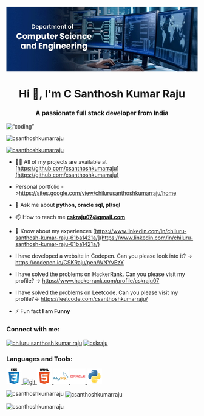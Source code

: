 ![logo](https://github.com/csanthoshkumarraju/C-Santhosh-Kumar-Raju/blob/main/cse-banner.jpeg)
<h1 align="center">Hi 👋, I'm C Santhosh Kumar Raju</h1>
<h3 align="center">A passionate full stack developer from India</h3>
<img align=“right” alt=“coding” width=“400” src=giphy.gif>

<p align="left"> <img src="https://komarev.com/ghpvc/?username=csanthoshkumarraju&label=Profile%20views&color=0e75b6&style=flat" alt="csanthoshkumarraju" /> </p>

<p align="left"> <a href="https://github.com/ryo-ma/github-profile-trophy"><img src="https://github-profile-trophy.vercel.app/?username=csanthoshkumarraju" alt="csanthoshkumarraju" /></a> </p>

- 👨‍💻 All of my projects are available at [https://github.com/csanthoshkumarraju](https://github.com/csanthoshkumarraju)
- Personal portfolio ->https://sites.google.com/view/chilurusanthoshkumarraju/home

- 💬 Ask me about **python, oracle sql, pl/sql**

- 📫 How to reach me **cskraju07@gmail.com**

- 📄 Know about my experiences [https://www.linkedin.com/in/chiluru-santhosh-kumar-raju-61ba1421a/](https://www.linkedin.com/in/chiluru-santhosh-kumar-raju-61ba1421a/)
- I have developed a website in Codepen. Can you please look into it? -> https://codepen.io/CSKRaju/pen/WNYvEzY
- I have solved the problems on HackerRank. Can you please visit my profile? -> https://www.hackerrank.com/profile/cskraju07
- I have solved the problems on Leetcode. Can you please visit my profile?-> https://leetcode.com/csanthoshkumarraju/
- ⚡ Fun fact **I am Funny**

<h3 align="left">Connect with me:</h3>
<p align="left">
<a href="https://www.linkedin.com/in/chiluru-santhosh-kumar-raju-61ba1421a/" target="blank"><img align="center" src="https://raw.githubusercontent.com/rahuldkjain/github-profile-readme-generator/master/src/images/icons/Social/linked-in-alt.svg" alt="chiluru santhosh kumar raju" height="30" width="40" /></a>
<a href="https://codeforces.com/profile/cskraju" target="blank"><img align="center" src="https://raw.githubusercontent.com/rahuldkjain/github-profile-readme-generator/master/src/images/icons/Social/codeforces.svg" alt="cskraju" height="30" width="40" /></a>
</p>

<h3 align="left">Languages and Tools:</h3>
<p align="left"> <a href="https://www.w3schools.com/css/" target="_blank" rel="noreferrer"> <img src="https://raw.githubusercontent.com/devicons/devicon/master/icons/css3/css3-original-wordmark.svg" alt="css3" width="40" height="40"/> </a> <a href="https://git-scm.com/" target="_blank" rel="noreferrer"> <img src="https://www.vectorlogo.zone/logos/git-scm/git-scm-icon.svg" alt="git" width="40" height="40"/> </a> <a href="https://www.w3.org/html/" target="_blank" rel="noreferrer"> <img src="https://raw.githubusercontent.com/devicons/devicon/master/icons/html5/html5-original-wordmark.svg" alt="html5" width="40" height="40"/> </a> <a href="https://www.mysql.com/" target="_blank" rel="noreferrer"> <img src="https://raw.githubusercontent.com/devicons/devicon/master/icons/mysql/mysql-original-wordmark.svg" alt="mysql" width="40" height="40"/> </a> <a href="https://www.oracle.com/" target="_blank" rel="noreferrer"> <img src="https://raw.githubusercontent.com/devicons/devicon/master/icons/oracle/oracle-original.svg" alt="oracle" width="40" height="40"/> </a> <a href="https://www.python.org" target="_blank" rel="noreferrer"> <img src="https://raw.githubusercontent.com/devicons/devicon/master/icons/python/python-original.svg" alt="python" width="40" height="40"/> </a> </p>

<p><img align="left" src="https://github-readme-stats.vercel.app/api/top-langs?username=csanthoshkumarraju&show_icons=true&locale=en&layout=compact" alt="csanthoshkumarraju" /></p>

<p>&nbsp;<img align="center" src="https://github-readme-stats.vercel.app/api?username=csanthoshkumarraju&show_icons=true&locale=en" alt="csanthoshkumarraju" /></p>

<p><img align="center" src="https://github-readme-streak-stats.herokuapp.com/?user=csanthoshkumarraju&" alt="csanthoshkumarraju" /></p>
